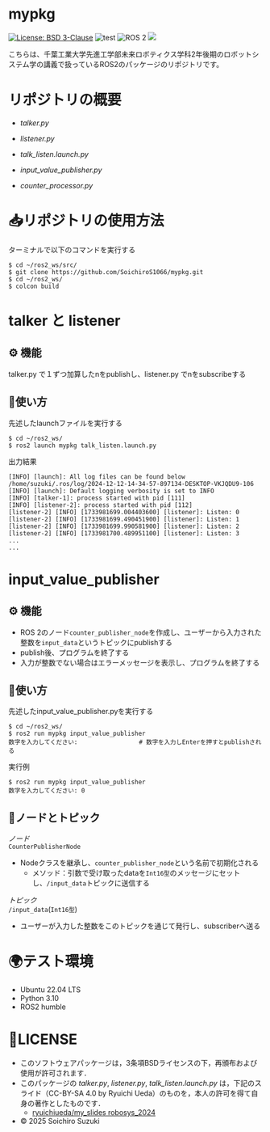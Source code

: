 # mypkg
[![License: BSD 3-Clause](https://img.shields.io/badge/License-BSD%203--Clause-blue.svg)](https://opensource.org/licenses/BSD-3-Clause)
![test](https://github.com/SoichiroS1066/mypkg/actions/workflows/test_counter_processor.yml/badge.svg)
<img src="https://img.shields.io/badge/ROS%202-00A1A7.svg?logo=ros&logoColor=white&style=for-the-badge" alt="ROS 2">
<img src="https://img.shields.io/badge/-Python-yellow.svg?logo=python&style=for-the-badge">


こちらは、千葉工業大学先進工学部未来ロボティクス学科2年後期のロボットシステム学の講義で扱っているROS2のパッケージのリポジトリです。

# リポジトリの概要
- *talker.py*

- *listener.py*

- *talk_listen.launch.py*

- *input_value_publisher.py*

- *counter_processor.py*

# 📥リポジトリの使用方法

ターミナルで以下のコマンドを実行する
```
$ cd ~/ros2_ws/src/
$ git clone https://github.com/SoichiroS1066/mypkg.git
$ cd ~/ros2_ws/
$ colcon build
```

# talker と listener

## ⚙️ 機能

talker.py で１ずつ加算したnをpublishし、listener.py でnをsubscribeする

## 📝使い方
先述したlaunchファイルを実行する
```
$ cd ~/ros2_ws/
$ ros2 launch mypkg talk_listen.launch.py
```  
出力結果
```
[INFO] [launch]: All log files can be found below /home/suzuki/.ros/log/2024-12-12-14-34-57-897134-DESKTOP-VKJQDU9-106
[INFO] [launch]: Default logging verbosity is set to INFO
[INFO] [talker-1]: process started with pid [111]
[INFO] [listener-2]: process started with pid [112]
[listener-2] [INFO] [1733981699.004403600] [listener]: Listen: 0
[listener-2] [INFO] [1733981699.490451900] [listener]: Listen: 1
[listener-2] [INFO] [1733981699.990581900] [listener]: Listen: 2
[listener-2] [INFO] [1733981700.489951100] [listener]: Listen: 3
...
...
```  

# input_value_publisher

## ⚙️ 機能
- ROS 2のノード`counter_publisher_node`を作成し、ユーザーから入力された整数を`input_data`というトピックにpublishする
- publish後、プログラムを終了する
- 入力が整数でない場合はエラーメッセージを表示し、プログラムを終了する

## 📝使い方
先述したinput_value_publisher.pyを実行する
```
$ cd ~/ros2_ws/
$ ros2 run mypkg input_value_publisher
数字を入力してください:                 # 数字を入力しEnterを押すとpublishされる
```   

実行例
```
$ ros2 run mypkg input_value_publisher
数字を入力してください: 0
```

## 💬ノードとトピック
*ノード*   
`CounterPublisherNode`   
- Nodeクラスを継承し、`counter_publisher_node`という名前で初期化される
   - メソッド：引数で受け取ったdataを`Int16型`のメッセージにセットし、`/input_data`トピックに送信する
    
*トピック*   
`/input_data`(`Int16型`) 
- ユーザーが入力した整数をこのトピックを通じて発行し、subscriberへ送る


# 🌍テスト環境
- Ubuntu 22.04 LTS
- Python 3.10
- ROS2 humble

# 📄LICENSE

- このソフトウェアパッケージは，3条項BSDライセンスの下，再頒布および使用が許可されます．
- このパッケージの *talker.py*, *listener.py*, *talk_listen.launch.py* は，下記のスライド（CC-BY-SA 4.0 by Ryuichi Ueda）のものを，本人の許可を得て自身の著作としたものです．
    - [ryuichiueda/my_slides robosys_2024](https://github.com/ryuichiueda/my_slides/tree/master/robosys_2024)
- © 2025 Soichiro Suzuki
